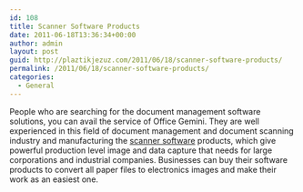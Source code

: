 ```yaml
---
id: 108
title: Scanner Software Products
date: 2011-06-18T13:36:34+00:00
author: admin
layout: post
guid: http://plaztikjezuz.com/2011/06/18/scanner-software-products/
permalink: /2011/06/18/scanner-software-products/
categories:
  - General
---
```

People who are searching for the document management software solutions, you can avail the service of Office Gemini. They are well experienced in this field of document management and document scanning industry and manufacturing the [scanner software](http://www.officegemini.com/) products, which give powerful production level image and data capture that needs for large corporations and industrial companies. Businesses can buy their software products to convert all paper files to electronics images and make their work as an easiest one.